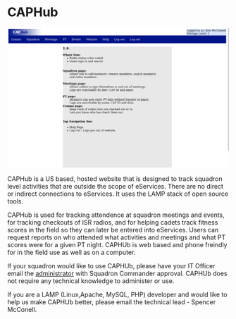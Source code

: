 # CAPHub

<img src="/screenshots/CapHubMain.png">

CAPHub is a US based, hosted website that is designed to track squadron level activities that are outside the scope of eServices. There are no direct or indirect connections to eServices. It uses the LAMP stack of open source tools.

CAPHub is used for tracking attendence at squadron meetings and events, for tracking checkouts of ISR radios, and for helping cadets track fitness scores in the field so they can later be entered into eServices. Users can request reports on who attended what activities and meetings and what PT scores were for a given PT night. CAPHUb is web based and phone freindly for in the field use as well as on a computer.

If your squadron would like to use CAPHUb, please have your IT Officer email the <a href="mailto:spencer.mcconnell@capboise.org">administrator</a> with Squadron Commander approval. CAPHUb does not require any technical knowledge to administer or use.

If you are a LAMP (Linux,Apache, MySQL, PHP) developer and would like to help us make CAPHUb better, please email the technical lead - Spencer McConell. 



